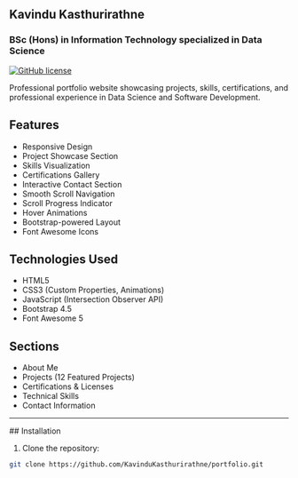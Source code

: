## Kavindu Kasthurirathne
### BSc (Hons) in Information Technology specialized in Data Science

[![GitHub license](https://img.shields.io/badge/license-MIT-blue.svg)](https://github.com/KavinduKasthurirathne/portfolio/blob/main/LICENSE)

Professional portfolio website showcasing projects, skills, certifications, and professional experience in Data Science and Software Development.

## Features

- Responsive Design
- Project Showcase Section
- Skills Visualization
- Certifications Gallery
- Interactive Contact Section
- Smooth Scroll Navigation
- Scroll Progress Indicator
- Hover Animations
- Bootstrap-powered Layout
- Font Awesome Icons

## Technologies Used

- HTML5
- CSS3 (Custom Properties, Animations)
- JavaScript (Intersection Observer API)
- Bootstrap 4.5
- Font Awesome 5

## Sections

- About Me
- Projects (12 Featured Projects)
- Certifications & Licenses
- Technical Skills
- Contact Information

<hr>
## Installation

1. Clone the repository:
```bash
git clone https://github.com/KavinduKasthurirathne/portfolio.git
```
